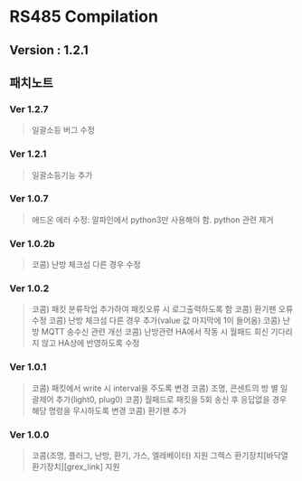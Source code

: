 RS485 Compilation
=================
Version : 1.2.1
----------------

## 패치노트
### Ver 1.2.7
> 일괄소등 버그 수정
### Ver 1.2.1
> 일괄소등기능 추가
### Ver 1.0.7
> 애드온 에러 수정: 알파인에서 python3만 사용해야 함. python 관련 제거
### Ver 1.0.2b
> 코콤) 난방 체크섬 다른 경우 수정
### Ver 1.0.2
> 코콤) 패킷 분류작업 추가하여 패킷오류 시 로그출력하도록 함
> 코콤) 환기팬 오류 수정
> 코콤) 난방 체크섬 다른 경우 추가(value 값 마지막에 1이 들어옴)
> 코콤) 난방 MQTT 송수신 관련 개선
> 코콤) 난방관련 HA에서 작동 시 월패드 회신 기다리지 않고 HA상에 반영하도록 수정
### Ver 1.0.1
> 코콤) 패킷에서 write 시 interval을 주도록 변경
> 코콤) 조명, 콘센트의 방 별 일괄제어 추가(light0, plug0)
> 코콤) 월패드로 패킷을 5회 송신 후 응답없을 경우 해당 명령을 무시하도록 변경
> 코콤) 환기팬 추가
### Ver 1.0.0
> 코콤(조명, 플러그, 난방, 환기, 가스, 엘레베이터) 지원
> 그렉스 환기장치[바닥열환기장치][grex_link] 지원

